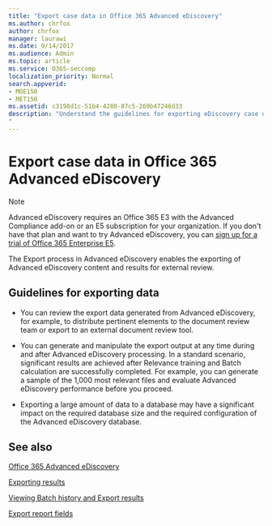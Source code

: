 ```yaml
---
title: "Export case data in Office 365 Advanced eDiscovery"
ms.author: chrfox
author: chrfox
manager: laurawi
ms.date: 9/14/2017
ms.audience: Admin
ms.topic: article
ms.service: O365-seccomp
localization_priority: Normal
search.appverid: 
- MOE150
- MET150
ms.assetid: c3198d1c-51b4-4280-87c5-269b47246d33
description: "Understand the guidelines for exporting eDiscovery case data and results for review using the Export process in Office 365 Advanced eDiscovery. 
"
---
```


# Export case data in Office 365 Advanced eDiscovery

> [!NOTE]
> Advanced eDiscovery requires an Office 365 E3 with the Advanced Compliance add-on or an E5 subscription for your organization. If you don't have that plan and want to try Advanced eDiscovery, you can [sign up for a trial of Office 365 Enterprise E5](https://go.microsoft.com/fwlink/p/?LinkID=698279). 
  
The Export process in Advanced eDiscovery enables the exporting of Advanced eDiscovery content and results for external review. 
  
## Guidelines for exporting data

- You can review the export data generated from Advanced eDiscovery, for example, to distribute pertinent elements to the document review team or export to an external document review tool.
    
- You can generate and manipulate the export output at any time during and after Advanced eDiscovery processing. In a standard scenario, significant results are achieved after Relevance training and Batch calculation are successfully completed. For example, you can generate a sample of the 1,000 most relevant files and evaluate Advanced eDiscovery performance before you proceed.
    
- Exporting a large amount of data to a database may have a significant impact on the required database size and the required configuration of the Advanced eDiscovery database.
    
## See also

[Office 365 Advanced eDiscovery](office-365-advanced-ediscovery.md)
  
[Exporting results ](export-results-in-advanced-ediscovery.md)
  
[Viewing Batch history and Export results](view-batch-history-and-export-past-results.md)

[Export report fields](export-report-fields-in-advanced-ediscovery.md)

